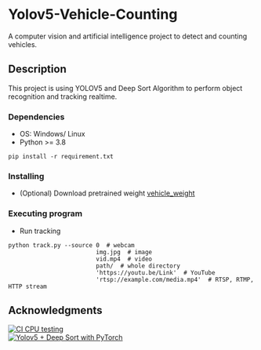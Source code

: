 # Yolov5-Vehicle-Counting

A computer vision and artificial intelligence project to detect and counting vehicles.

## Description

This project is using YOLOV5 and Deep Sort Algorithm to perform object recognition and tracking realtime. 

### Dependencies

* OS: Windows/ Linux
* Python >= 3.8
```
pip install -r requirement.txt
```
### Installing

* (Optional) Download pretrained weight [vehicle_weight](https://drive.google.com/file/d/1mNBeJozHTnMsFqX7KQWmgeeKAwikHu0U/view?usp=sharing)

### Executing program

* Run tracking 
```
python track.py --source 0  # webcam
                         img.jpg  # image
                         vid.mp4  # video
                         path/  # whole directory
                         'https://youtu.be/Link'  # YouTube
                         'rtsp://example.com/media.mp4'  # RTSP, RTMP, HTTP stream
```

## Acknowledgments

<div>
<a href="https://github.com/mikel-brostrom/Yolov5_DeepSort_Pytorch/actions"><img src="https://github.com/mikel-brostrom/Yolov5_DeepSort_Pytorch/workflows/CI%20CPU%20testing/badge.svg" alt="CI CPU testing"></a>
<br>  
<a href="https://github.com/dongdv95/yolov5/tree/master/Yolov5_DeepSort_Pytorch"><img src="https://upload.wikimedia.org/wikipedia/commons/9/91/Octicons-mark-github.svg" alt="Yolov5 + Deep Sort with PyTorch"></a>
 
</div>

</div>
